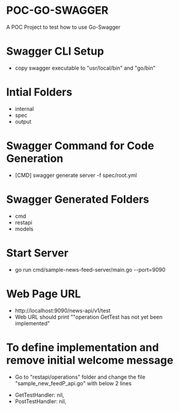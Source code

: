 # POC-GO-SWAGGER

A POC Project to test how to use Go-Swagger

# Swagger CLI Setup
* copy swagger executable to "usr/local/bin" and "go/bin"

# Intial Folders
* internal
* spec
* output

# Swagger Command for Code Generation
* [CMD] swagger generate server -f spec/root.yml

# Swagger Generated Folders
* cmd
* restapi
* models

# Start Server
* go run cmd/sample-news-feed-server/main.go --port=9090

# Web Page URL
* http://localhost:9090/news-api/v1/test
* Web URL should print ""operation GetTest has not yet been implemented"

# To define implementation and remove initial welcome message
* Go to "restapi/operations" folder and change the file "sample_new_feedP_api.go" with below 2 lines
- GetTestHandler:      nil,
- PostTestHandler:     nil,